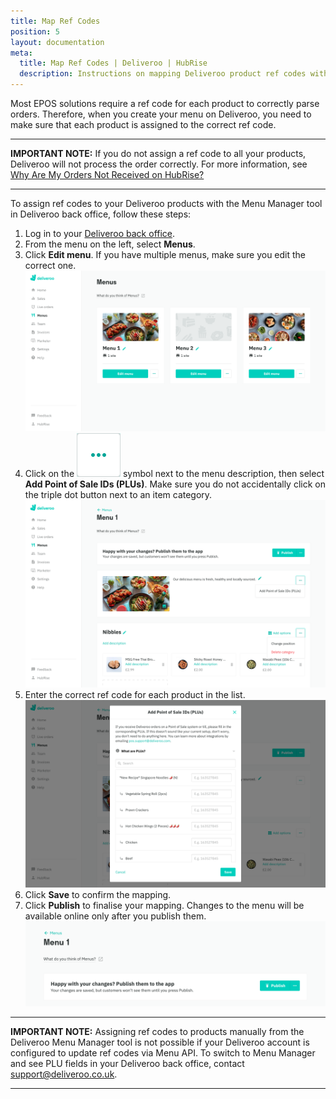 ```yaml
---
title: Map Ref Codes
position: 5
layout: documentation
meta:
  title: Map Ref Codes | Deliveroo | HubRise
  description: Instructions on mapping Deliveroo product ref codes with other apps after connecting your EPOS with HubRise. Connect apps and synchronise your data.
---
```


Most EPOS solutions require a ref code for each product to correctly parse orders. Therefore, when you create your menu on Deliveroo, you need to make sure that each product is assigned to the correct ref code.

---

**IMPORTANT NOTE:** If you do not assign a ref code to all your products, Deliveroo will not process the order correctly. For more information, see [Why Are My Orders Not Received on HubRise?](/apps/deliveroo/faqs/orders-not-received-missing-ref-codes)

---

To assign ref codes to your Deliveroo products with the Menu Manager tool in Deliveroo back office, follow these steps:

1. Log in to your [Deliveroo back office](https://restaurant-hub.deliveroo.net/).
1. From the menu on the left, select **Menus**.
1. Click **Edit menu**. If you have multiple menus, make sure you edit the correct one.
   ![Deliveroo back office](../images/008-en-deliveroo-back-office.png)
1. Click on the <InlineImage width="24" height="24">![Triple dot icon](../images/triple-dot.png)</InlineImage> symbol next to the menu description, then select **Add Point of Sale IDs (PLUs)**. Make sure you do not accidentally click on the triple dot button next to an item category.
   ![Deliveroo Edit menu page](../images/009-en-deliveroo-edit-menu-page.png)
1. Enter the correct ref code for each product in the list.
   ![Deliveroo Add PLUs pop-up window](../images/010-en-deliveroo-add-plus.png)
1. Click **Save** to confirm the mapping.
1. Click **Publish** to finalise your mapping. Changes to the menu will be available online only after you publish them.
   ![Deliveroo Publish menu button](../images/012-en-deliveroo-publish-menu.png)

---

**IMPORTANT NOTE:** Assigning ref codes to products manually from the Deliveroo Menu Manager tool is not possible if your Deliveroo account is configured to update ref codes via Menu API. To switch to Menu Manager and see PLU fields in your Deliveroo back office, contact [support@deliveroo.co.uk](support@deliveroo.co.uk).

---

